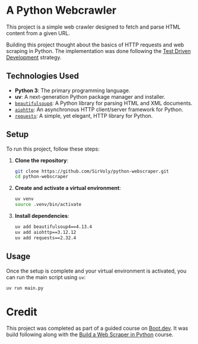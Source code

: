 # A Python Webcrawler

This project is a simple web crawler designed to fetch and parse HTML content from a given URL.

Building this project thought about the basics of HTTP requests and web scraping in Python. The implementation was done following the [Test Driven Development](https://en.wikipedia.org/wiki/Test-driven_development) strategy.

## Technologies Used

*   **Python 3**: The primary programming language.
*   **uv**: A next-generation Python package manager and installer.
*   [`beautifulsoup4`](https://pypi.org/project/beautifulsoup4/): A Python library for parsing HTML and XML documents.
*   [`aiohttp`](https://pypi.org/project/aiohttp/): An asynchronous HTTP client/server framework for Python.
*   [`requests`](https://pypi.org/project/requests/): A simple, yet elegant, HTTP library for Python.

## Setup

To run this project, follow these steps:

1.  **Clone the repository**:
    ```bash
    git clone https://github.com/SirVoly/python-webscraper.git
    cd python-webscraper
    ```
2.  **Create and activate a virtual environment**:
    ```bash
    uv venv
    source .venv/bin/activate
    ```
3.  **Install dependencies**:
    ```bash
    uv add beautifulsoup4==4.13.4
    uv add aiohttp==3.12.12
    uv add requests==2.32.4
    ```

## Usage

Once the setup is complete and your virtual environment is activated, you can run the main script using `uv`:

```bash
uv run main.py
```

# Credit
This project was completed as part of a guided course on [Boot.dev](https://www.boot.dev).
It was build following along with the [Build a Web Scraper in Python](https://www.boot.dev/courses/build-web-scraper-python) course.